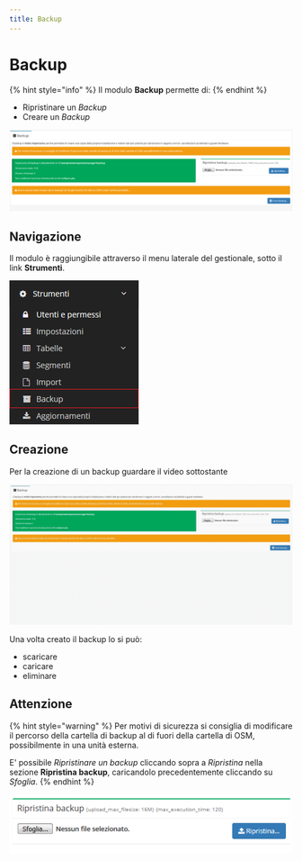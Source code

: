```yaml
---
title: Backup
---
```


# Backup

{% hint style="info" %}
Il modulo **Backup** permette di:
{% endhint %}

* Ripristinare un _Backup_
* Creare un _Backup_

![Screenshot interfaccia backup](../../.gitbook/assets/screenbackup.PNG)

## Navigazione

Il modulo è raggiungibile attraverso il menu laterale del gestionale, sotto il link **Strumenti**.

![Screenshot navigazione backup](../../.gitbook/assets/navigazionebackup.png)

## Creazione

Per la creazione di un backup guardare il video sottostante

![GIF creazione backup](../../.gitbook/assets/creazionebackup%20%282%29%20%282%29.gif)

Una volta creato il backup lo si può:

* scaricare
* caricare
* eliminare

## Attenzione

{% hint style="warning" %}
Per motivi di sicurezza si consiglia di modificare il percorso della cartella di backup al di fuori della cartella di OSM, possibilmente in una unità esterna.

E' possibile _Ripristinare un backup_ cliccando sopra a _Ripristina_ nella sezione **Ripristina backup**, caricandolo precedentemente cliccando su _Sfoglia_.
{% endhint %}

![Screenshot ripristino backup](../../.gitbook/assets/ripristinabackup.PNG)

